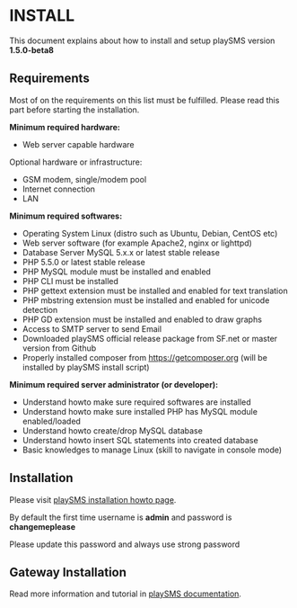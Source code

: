 # INSTALL

This document explains about how to install and setup playSMS version **1.5.0-beta8**


## Requirements

Most of on the requirements on this list must be fulfilled. Please read this
part before starting the installation.

**Minimum required hardware:**

* Web server capable hardware

Optional hardware or infrastructure:

* GSM modem, single/modem pool
* Internet connection
* LAN

**Minimum required softwares:**

* Operating System Linux (distro such as Ubuntu, Debian, CentOS etc)
* Web server software (for example Apache2, nginx or lighttpd)
* Database Server MySQL 5.x.x or latest stable release
* PHP 5.5.0 or latest stable release
* PHP MySQL module must be installed and enabled
* PHP CLI must be installed
* PHP gettext extension must be installed and enabled for text translation
* PHP mbstring extension must be installed and enabled for unicode detection
* PHP GD extension must be installed and enabled to draw graphs
* Access to SMTP server to send Email
* Downloaded playSMS official release package from SF.net or master version from Github
* Properly installed composer from https://getcomposer.org (will be installed by playSMS install script)

**Minimum required server administrator (or developer):**

* Understand howto make sure required softwares are installed
* Understand howto make sure installed PHP has MySQL module enabled/loaded
* Understand howto create/drop MySQL database
* Understand howto insert SQL statements into created database
* Basic knowledges to manage Linux (skill to navigate in console mode)


## Installation

Please visit [playSMS installation howto page](https://playsms.org/tag/playsms-install/).

By default the first time username is **admin** and password is **changemeplease**

Please update this password and always use strong password


## Gateway Installation

Read more information and tutorial in [playSMS documentation](https://help.playsms.org/en).
